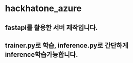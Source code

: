 # hackhatone_azure

## fastapi를 활용한 서버 제작입니다. 

## trainer.py로 학습, inference.py로 간단하게 inference학습가능합니다.

